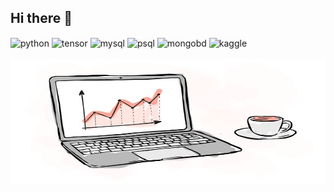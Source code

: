 ## Hi there 👋

<div style="display: inline_block">
  
  <img align="center" alt="python" src="https://img.shields.io/badge/Python-14354C?style=for-the-badge&logo=python&logoColor=white" />
  <img align="center" alt="tensor" src= "https://img.shields.io/badge/TensorFlow-FF6F00?style=for-the-badge&logo=tensorflow&logoColor=white" />
  
  <img align="center" alt="mysql" src= "https://img.shields.io/badge/MySQL-005C84?style=for-the-badge&logo=mysql&logoColor=white" />
  <img align="center" alt="psql" src= "https://img.shields.io/badge/PostgreSQL-316192?style=for-the-badge&logo=postgresql&logoColor=white" />
  <img align="center" alt="mongobd" src= "https://img.shields.io/badge/MongoDB-4EA94B?style=for-the-badge&logo=mongodb&logoColor=white" />
  
   <img align="center" alt="kaggle" src= "https://img.shields.io/badge/Kaggle-20BEFF?style=for-the-badge&logo=Kaggle&logoColor=white" />
</div><br/>


<img src="https://github.com/m4r1nho/m4r1nho/raw/main/simple.jpeg" alt="Imagem" width="600px" height="200px">

